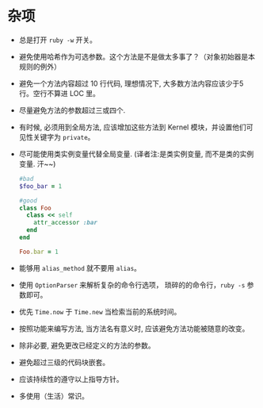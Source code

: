 # 杂项

* 总是打开 `ruby -w` 开关。
* 避免使用哈希作为可选参数。这个方法是不是做太多事了？（对象初始器是本规则的例外）
* 避免一个方法内容超过 10 行代码, 理想情况下, 大多数方法内容应该少于5行。空行不算进 LOC 里。
* 尽量避免方法的参数超过三或四个.
* 有时候, 必须用到全局方法, 应该增加这些方法到 Kernel 模块，并设置他们可见性关键字为 `private`。
* 尽可能使用类实例变量代替全局变量. (译者注:是类实例变量, 而不是类的实例变量. 汗~~)

    ```Ruby
    #bad
    $foo_bar = 1

    #good
    class Foo
      class << self
        attr_accessor :bar
      end
    end

    Foo.bar = 1
    ```

* 能够用 `alias_method` 就不要用 `alias`。
* 使用 `OptionParser` 来解析复杂的命令行选项， 琐碎的的命令行，`ruby -s` 参数即可。
* 优先 `Time.now` 于 `Time.new` 当检索当前的系统时间。
* 按照功能来编写方法, 当方法名有意义时, 应该避免方法功能被随意的改变。
* 除非必要, 避免更改已经定义的方法的参数。
* 避免超过三级的代码块嵌套。
* 应该持续性的遵守以上指导方针。
* 多使用（生活）常识。

